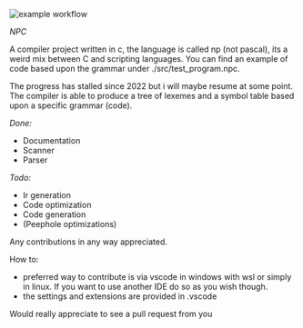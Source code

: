 ![example workflow](https://github.com/m-heim/Npc/actions/workflows/c.yml/badge.svg)

*NPC*

A compiler project written in c, the language is called np (not pascal), its a weird mix between C and scripting languages.
You can find an example of code based upon the grammar under ./src/test_program.npc.

The progress has stalled since 2022 but i will maybe resume at some point.
The compiler is able to produce a tree of lexemes and a symbol table based upon a specific grammar (code).

*Done:*

- Documentation
- Scanner
- Parser
  
*Todo:*
- Ir generation
- Code optimization
- Code generation
- (Peephole optimizations)

Any contributions in any way appreciated.

How to:
- preferred way to contribute is via vscode in windows with wsl or simply in linux. If you want to use another IDE do so as you wish though.
- the settings and extensions are provided in .vscode

Would really appreciate to see a pull request from you 